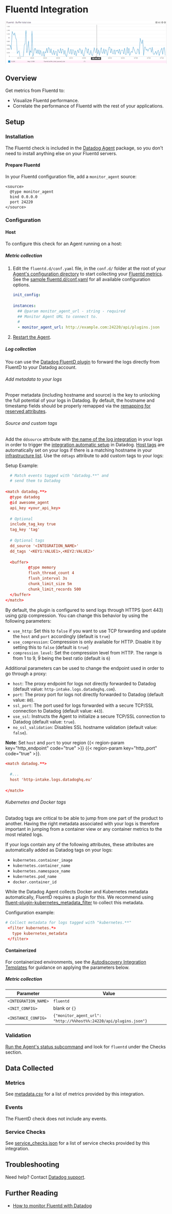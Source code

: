 # Fluentd Integration

![Fluentd Dashboard][1]

## Overview

Get metrics from Fluentd to:

- Visualize Fluentd performance.
- Correlate the performance of Fluentd with the rest of your applications.

## Setup

### Installation

The Fluentd check is included in the [Datadog Agent][2] package, so you don't need to install anything else on your Fluentd servers.

#### Prepare Fluentd

In your Fluentd configuration file, add a `monitor_agent` source:

```text
<source>
  @type monitor_agent
  bind 0.0.0.0
  port 24220
</source>
```

### Configuration

<!-- xxx tabs xxx -->
<!-- xxx tab "Host" xxx -->

#### Host

To configure this check for an Agent running on a host:

##### Metric collection

1. Edit the `fluentd.d/conf.yaml` file, in the `conf.d/` folder at the root of your [Agent's configuration directory][3] to start collecting your [Fluentd metrics](#metrics). See the [sample fluentd.d/conf.yaml][4] for all available configuration options.

   ```yaml
   init_config:

   instances:
     ## @param monitor_agent_url - string - required
     ## Monitor Agent URL to connect to.
     #
     - monitor_agent_url: http://example.com:24220/api/plugins.json
   ```

2. [Restart the Agent][5].

##### Log collection

<!-- partial
{{< site-region region="us3" >}}
**Log collection is not supported for the Datadog {{< region-param key="dd_site_name" >}} site**.
{{< /site-region >}}
partial -->

You can use the [Datadog FluentD plugin][6] to forward the logs directly from FluentD to your Datadog account.

###### Add metadata to your logs

Proper metadata (including hostname and source) is the key to unlocking the full potential of your logs in Datadog. By default, the hostname and timestamp fields should be properly remapped via the [remapping for reserved attributes][7].

###### Source and custom tags

Add the `ddsource` attribute with [the name of the log integration][8] in your logs in order to trigger the [integration automatic setup][9] in Datadog.
[Host tags][10] are automatically set on your logs if there is a matching hostname in your [infrastructure list][11]. Use the `ddtags` attribute to add custom tags to your logs:

Setup Example:

```conf
  # Match events tagged with "datadog.**" and
  # send them to Datadog

<match datadog.**>
  @type datadog
  @id awesome_agent
  api_key <your_api_key>

  # Optional
  include_tag_key true
  tag_key 'tag'

  # Optional tags
  dd_source '<INTEGRATION_NAME>'
  dd_tags '<KEY1:VALUE1>,<KEY2:VALUE2>'

  <buffer>
          @type memory
          flush_thread_count 4
          flush_interval 3s
          chunk_limit_size 5m
          chunk_limit_records 500
  </buffer>
</match>
```

By default, the plugin is configured to send logs through HTTPS (port 443) using gzip compression.
You can change this behavior by using the following parameters:

- `use_http`: Set this to `false` if you want to use TCP forwarding and update the `host` and `port` accordingly (default is `true`)
- `use_compression`: Compression is only available for HTTP. Disable it by setting this to `false` (default is `true`)
- `compression_level`: Set the compression level from HTTP. The range is from 1 to 9, 9 being the best ratio (default is `6`)

Additional parameters can be used to change the endpoint used in order to go through a proxy:

- `host`: The proxy endpoint for logs not directly forwarded to Datadog (default value: `http-intake.logs.datadoghq.com`).
- `port`: The proxy port for logs not directly forwarded to Datadog (default value: `80`).
- `ssl_port`: The port used for logs forwarded with a secure TCP/SSL connection to Datadog (default value: `443`).
- `use_ssl`: Instructs the Agent to initialize a secure TCP/SSL connection to Datadog (default value: `true`).
- `no_ssl_validation`: Disables SSL hostname validation (default value: `false`).

**Note**: Set `host` and `port` to your region {{< region-param key="http_endpoint" code="true" >}} {{< region-param key="http_port" code="true" >}}.

```conf
<match datadog.**>

  #...
  host 'http-intake.logs.datadoghq.eu'

</match>
```

###### Kubernetes and Docker tags

Datadog tags are critical to be able to jump from one part of the product to another. Having the right metadata associated with your logs is therefore important in jumping from a container view or any container metrics to the most related logs.

If your logs contain any of the following attributes, these attributes are automatically added as Datadog tags on your logs:

- `kubernetes.container_image`
- `kubernetes.container_name`
- `kubernetes.namespace_name`
- `kubernetes.pod_name`
- `docker.container_id`

While the Datadog Agent collects Docker and Kubernetes metadata automatically, FluentD requires a plugin for this. We recommend using [fluent-plugin-kubernetes_metadata_filter][12] to collect this metadata.

Configuration example:

```conf
# Collect metadata for logs tagged with "kubernetes.**"
 <filter kubernetes.*>
   type kubernetes_metadata
 </filter>
```

<!-- xxz tab xxx -->
<!-- xxx tab "Containerized" xxx -->

#### Containerized

For containerized environments, see the [Autodiscovery Integration Templates][13] for guidance on applying the parameters below.

##### Metric collection

| Parameter            | Value                                                             |
| -------------------- | ----------------------------------------------------------------- |
| `<INTEGRATION_NAME>` | `fluentd`                                                         |
| `<INIT_CONFIG>`      | blank or `{}`                                                     |
| `<INSTANCE_CONFIG>`  | `{"monitor_agent_url": "http://%%host%%:24220/api/plugins.json"}` |

<!-- xxz tab xxx -->
<!-- xxz tabs xxx -->

### Validation

[Run the Agent's status subcommand][14] and look for `fluentd` under the Checks section.

## Data Collected

### Metrics

See [metadata.csv][15] for a list of metrics provided by this integration.

### Events

The FluentD check does not include any events.

### Service Checks

See [service_checks.json][16] for a list of service checks provided by this integration.

## Troubleshooting

Need help? Contact [Datadog support][17].

## Further Reading

- [How to monitor Fluentd with Datadog][18]

[1]: https://raw.githubusercontent.com/DataDog/integrations-core/master/fluentd/images/snapshot-fluentd.png
[2]: https://app.datadoghq.com/account/settings#agent
[3]: https://docs.datadoghq.com/agent/guide/agent-configuration-files/#agent-configuration-directory
[4]: https://github.com/DataDog/integrations-core/blob/master/fluentd/datadog_checks/fluentd/data/conf.yaml.example
[5]: https://docs.datadoghq.com/agent/guide/agent-commands/#start-stop-and-restart-the-agent
[6]: https://github.com/DataDog/fluent-plugin-datadog
[7]: https://docs.datadoghq.com/logs/processing/#edit-reserved-attributes
[8]: https://docs.datadoghq.com/integrations/#cat-log-collection
[9]: https://docs.datadoghq.com/logs/processing/#integration-pipelines
[10]: https://docs.datadoghq.com/getting_started/tagging/assigning_tags/
[11]: https://app.datadoghq.com/infrastructure
[12]: https://github.com/fabric8io/fluent-plugin-kubernetes_metadata_filter
[13]: https://docs.datadoghq.com/agent/kubernetes/integrations/
[14]: https://docs.datadoghq.com/agent/guide/agent-commands/#agent-status-and-information
[15]: https://github.com/DataDog/integrations-core/blob/master/fluentd/metadata.csv
[16]: https://github.com/DataDog/integrations-core/blob/master/fluentd/assets/service_checks.json
[17]: https://docs.datadoghq.com/help/
[18]: https://www.datadoghq.com/blog/monitor-fluentd-datadog
